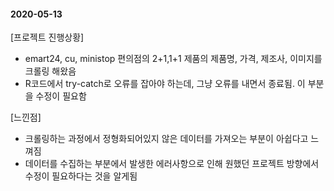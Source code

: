 #### 2020-05-13

[프로젝트 진행상황]

- emart24, cu, ministop 편의점의 2+1,1+1 제품의 제품명, 가격, 제조사, 이미지를 크롤링 해왔음
- R코드에서 try-catch로 오류를 잡아야 하는데, 그냥 오류를 내면서 종료됨. 이 부분을 수정이 필요함

[느낀점]

- 크롤링하는 과정에서 정형화되어있지 않은 데이터를 가져오는 부분이 아쉽다고 느껴짐
- 데이터를 수집하는 부분에서 발생한 에러사항으로 인해 원했던 프로젝트 방향에서 수정이 필요하다는 것을 알게됨